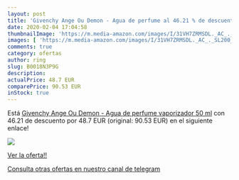```yaml
---
layout: post
title: 'Givenchy Ange Ou Demon - Agua de perfume al 46.21 % de descuento'
date: 2020-02-04 17:04:58
thumbnailImage: 'https://m.media-amazon.com/images/I/31VH7ZRMSDL._AC_._SL200_.jpg'
images: [ 'https://m.media-amazon.com/images/I/31VH7ZRMSDL._AC_._SL200_.jpg' ]
comments: true
category: ofertas
author: ring
slug: B0018N3P9G
description:
actualPrice: 48.7 EUR
comparePrice: 90.53 EUR
inStock: true
---
```


Está [Givenchy Ange Ou Demon - Agua de perfume vaporizador 50 ml](https://www.amazon.com/dp/B0018N3P9G/?tag=redken08-20) con 46.21 de descuento por 48.7 EUR (original: 90.53 EUR) en el siguiente enlace!

[![](https://m.media-amazon.com/images/I/31VH7ZRMSDL._AC_._SL200_.jpg)](https://www.amazon.com/dp/B0018N3P9G/?tag=redken08-20)

[Ver la oferta!!](https://www.amazon.com/dp/B0018N3P9G/?tag=redken08-20)

[Consulta otras ofertas en nuestro canal de telegram](https://t.me/s/ofertas25)
